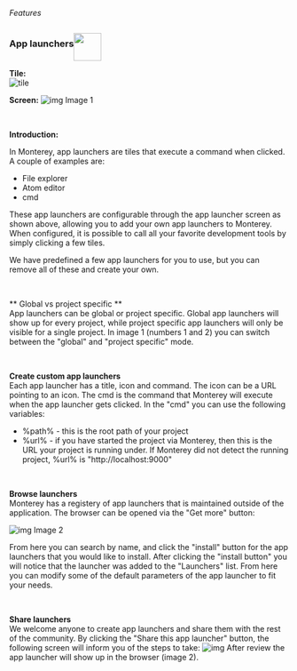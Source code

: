 _Features_

<h3 style="float: left">App launchers</h3>
<p style="float: left">
  <img src="https://cloud.githubusercontent.com/assets/2712405/17079177/0f3c9aa6-50d6-11e6-82c3-0e30d92ff5f2.png" width="50"></img>
</p>
<p style="clear: both"></p>

**Tile:**  
![tile](http://i.imgur.com/mWoUbnk.png)

**Screen:**
![img](http://i.imgur.com/RnCGEbc.png)
Image 1

<br>

**Introduction:**

In Monterey, app launchers are tiles that execute a command when clicked. A couple of examples are:  
- File explorer
- Atom editor  
- cmd

These app launchers are configurable through the app launcher screen as shown above, allowing you to add your own app launchers to Monterey. When configured, it is possible to call all your favorite development tools by simply clicking a few tiles.

We have predefined a few app launchers for you to use, but you can remove all of these and create your own. 

<br>

** Global vs project specific **  
App launchers can be global or project specific. Global app launchers will show up for every project, while project specific app launchers will only be visible for a single project. In image 1 (numbers 1 and 2) you can switch between the "global" and "project specific" mode.

<br>

**Create custom app launchers**  
Each app launcher has a title, icon and command. The icon can be a URL pointing to an icon. The cmd is the command that Monterey will execute when the app launcher gets clicked. In the "cmd" you can use the following variables:

- %path% - this is the root path of your project
- %url% - if you have started the project via Monterey, then this is the URL your project is running under. If Monterey did not detect the running project, %url% is "http://localhost:9000"

<br>

**Browse launchers**  
Monterey has a registery of app launchers that is maintained outside of the application. The browser can be opened via the "Get more" button:

![img](http://i.imgur.com/KduRCpn.png)
Image 2

From here you can search by name, and click the "install" button for the app launchers that you would like to install. After clicking the "install button" you will notice that the launcher was added to the "Launchers" list. From here you can modify some of the default parameters of the app launcher to fit your needs.

<br>

**Share launchers**  
We welcome anyone to create app launchers and share them with the rest of the community. By clicking the "Share this app launcher" button, the following screen will inform you of the steps to take:
![img](http://i.imgur.com/vAEaqoV.png)
After review the app launcher will show up in the browser (image 2).


